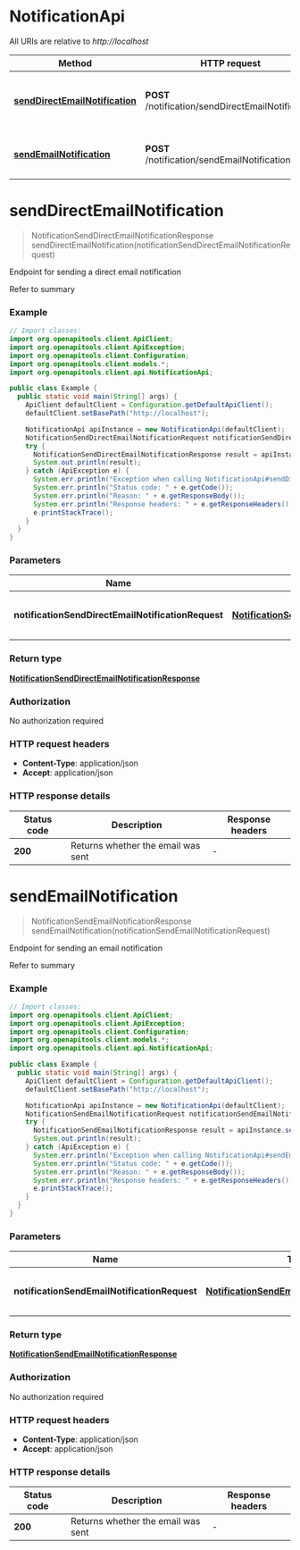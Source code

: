 # NotificationApi

All URIs are relative to *http://localhost*

Method | HTTP request | Description
------------- | ------------- | -------------
[**sendDirectEmailNotification**](NotificationApi.md#sendDirectEmailNotification) | **POST** /notification/sendDirectEmailNotification | Endpoint for sending a direct email notification
[**sendEmailNotification**](NotificationApi.md#sendEmailNotification) | **POST** /notification/sendEmailNotification | Endpoint for sending an email notification


<a name="sendDirectEmailNotification"></a>
# **sendDirectEmailNotification**
> NotificationSendDirectEmailNotificationResponse sendDirectEmailNotification(notificationSendDirectEmailNotificationRequest)

Endpoint for sending a direct email notification

Refer to summary

### Example
```java
// Import classes:
import org.openapitools.client.ApiClient;
import org.openapitools.client.ApiException;
import org.openapitools.client.Configuration;
import org.openapitools.client.models.*;
import org.openapitools.client.api.NotificationApi;

public class Example {
  public static void main(String[] args) {
    ApiClient defaultClient = Configuration.getDefaultApiClient();
    defaultClient.setBasePath("http://localhost");

    NotificationApi apiInstance = new NotificationApi(defaultClient);
    NotificationSendDirectEmailNotificationRequest notificationSendDirectEmailNotificationRequest = new NotificationSendDirectEmailNotificationRequest(); // NotificationSendDirectEmailNotificationRequest | The input body required by this request
    try {
      NotificationSendDirectEmailNotificationResponse result = apiInstance.sendDirectEmailNotification(notificationSendDirectEmailNotificationRequest);
      System.out.println(result);
    } catch (ApiException e) {
      System.err.println("Exception when calling NotificationApi#sendDirectEmailNotification");
      System.err.println("Status code: " + e.getCode());
      System.err.println("Reason: " + e.getResponseBody());
      System.err.println("Response headers: " + e.getResponseHeaders());
      e.printStackTrace();
    }
  }
}
```

### Parameters

Name | Type | Description  | Notes
------------- | ------------- | ------------- | -------------
 **notificationSendDirectEmailNotificationRequest** | [**NotificationSendDirectEmailNotificationRequest**](NotificationSendDirectEmailNotificationRequest.md)| The input body required by this request |

### Return type

[**NotificationSendDirectEmailNotificationResponse**](NotificationSendDirectEmailNotificationResponse.md)

### Authorization

No authorization required

### HTTP request headers

 - **Content-Type**: application/json
 - **Accept**: application/json

### HTTP response details
| Status code | Description | Response headers |
|-------------|-------------|------------------|
**200** | Returns whether the email was sent |  -  |

<a name="sendEmailNotification"></a>
# **sendEmailNotification**
> NotificationSendEmailNotificationResponse sendEmailNotification(notificationSendEmailNotificationRequest)

Endpoint for sending an email notification

Refer to summary

### Example
```java
// Import classes:
import org.openapitools.client.ApiClient;
import org.openapitools.client.ApiException;
import org.openapitools.client.Configuration;
import org.openapitools.client.models.*;
import org.openapitools.client.api.NotificationApi;

public class Example {
  public static void main(String[] args) {
    ApiClient defaultClient = Configuration.getDefaultApiClient();
    defaultClient.setBasePath("http://localhost");

    NotificationApi apiInstance = new NotificationApi(defaultClient);
    NotificationSendEmailNotificationRequest notificationSendEmailNotificationRequest = new NotificationSendEmailNotificationRequest(); // NotificationSendEmailNotificationRequest | The input body required by this request
    try {
      NotificationSendEmailNotificationResponse result = apiInstance.sendEmailNotification(notificationSendEmailNotificationRequest);
      System.out.println(result);
    } catch (ApiException e) {
      System.err.println("Exception when calling NotificationApi#sendEmailNotification");
      System.err.println("Status code: " + e.getCode());
      System.err.println("Reason: " + e.getResponseBody());
      System.err.println("Response headers: " + e.getResponseHeaders());
      e.printStackTrace();
    }
  }
}
```

### Parameters

Name | Type | Description  | Notes
------------- | ------------- | ------------- | -------------
 **notificationSendEmailNotificationRequest** | [**NotificationSendEmailNotificationRequest**](NotificationSendEmailNotificationRequest.md)| The input body required by this request |

### Return type

[**NotificationSendEmailNotificationResponse**](NotificationSendEmailNotificationResponse.md)

### Authorization

No authorization required

### HTTP request headers

 - **Content-Type**: application/json
 - **Accept**: application/json

### HTTP response details
| Status code | Description | Response headers |
|-------------|-------------|------------------|
**200** | Returns whether the email was sent |  -  |

